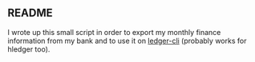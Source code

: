 ## README

I wrote up this small script in order to export my monthly finance information from my bank and to use it on  [ledger-cli](https://www.ledger-cli.org/) (probably works for hledger too). 
